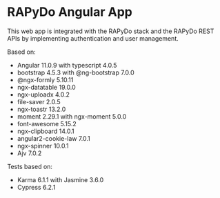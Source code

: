 # RAPyDo Angular App

This web app is integrated with the RAPyDo stack and the RAPyDo REST APIs by implementing authentication and user management.

Based on:

- Angular 11.0.9 with typescript 4.0.5
- bootstrap 4.5.3 with @ng-bootstrap 7.0.0
- @ngx-formly 5.10.11
- ngx-datatable 19.0.0
- ngx-uploadx 4.0.2
- file-saver 2.0.5
- ngx-toastr 13.2.0
- moment 2.29.1 with ngx-moment 5.0.0
- font-awesome 5.15.2
- ngx-clipboard 14.0.1
- angular2-cookie-law 7.0.1
- ngx-spinner 10.0.1
- Ajv 7.0.2

Tests based on:

- Karma 6.1.1 with Jasmine 3.6.0
- Cypress 6.2.1
